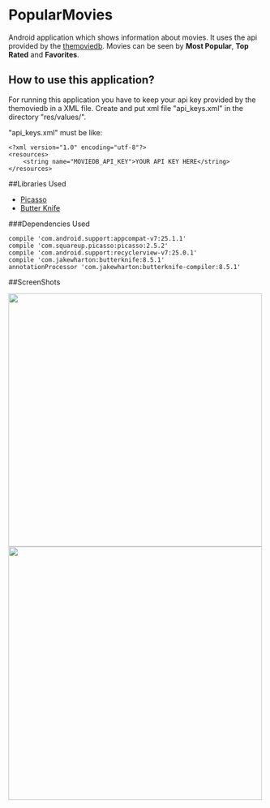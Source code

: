 # PopularMovies
Android application which shows information about movies. It uses the api provided by the [themoviedb](https://api.themoviedb.org/). Movies can be seen by **Most Popular**, **Top Rated** and **Favorites**.

## How to use this application?
For running this application you have to keep your api key provided by the themoviedb in a XML file.
Create and put xml file "api_keys.xml" in the directory "res/values/".

"api_keys.xml" must be like:
```
<?xml version="1.0" encoding="utf-8"?>
<resources>
    <string name="MOVIEDB_API_KEY">YOUR API KEY HERE</string>
</resources>
```

##Libraries Used

- [Picasso](http://square.github.io/picasso/)
- [Butter Knife](http://jakewharton.github.io/butterknife/)

###Dependencies Used

```
compile 'com.android.support:appcompat-v7:25.1.1'
compile 'com.squareup.picasso:picasso:2.5.2'
compile 'com.android.support:recyclerview-v7:25.0.1'
compile 'com.jakewharton:butterknife:8.5.1'
annotationProcessor 'com.jakewharton:butterknife-compiler:8.5.1'

```
##ScreenShots

<img src="https://cloud.githubusercontent.com/assets/14139700/23031994/c4029002-f451-11e6-8b7d-2f07d8cd9367.png" width="500">

<img src="https://cloud.githubusercontent.com/assets/14139700/23031983/bdbd793c-f451-11e6-851f-4a11e3cd6bc5.png" width="500">
